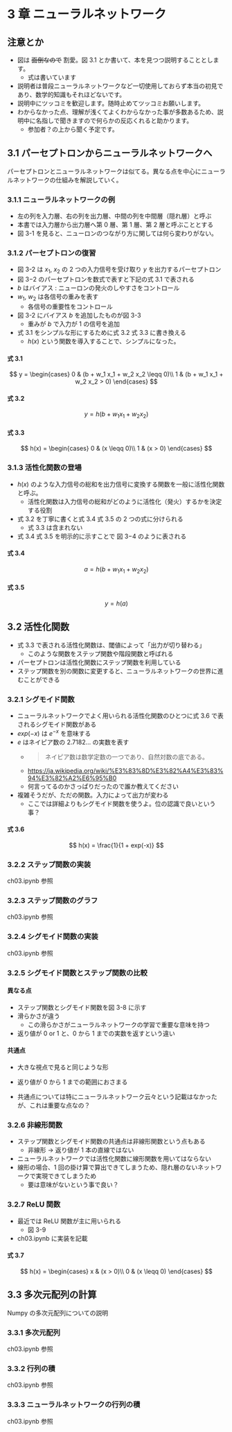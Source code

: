 # 3 章 ニューラルネットワーク

## 注意とか

- 図は ~~面倒なので~~ 割愛。図 3.1 とか書いて、本を見つつ説明することとします。
  - 式は書いています
- 説明者は普段ニューラルネットワークなど一切使用しておらず本当の初見であり、数学的知識もそれほどないです。
- 説明中にツッコミを歓迎します。随時止めてツッコミお願いします。
- わからなかった点、理解が浅くてよくわからなかった事が多数あるため、説明中に名指しで聞きますので何らかの反応くれると助かります。
  - 参加者？の上から聞く予定です。

## 3.1 パーセプトロンからニューラルネットワークへ

パーセプトロンとニューラルネットワークは似てる。異なる点を中心にニューラルネットワークの仕組みを解説していく。

### 3.1.1 ニューラルネットワークの例

- 左の列を入力層、右の列を出力層、中間の列を中間層（隠れ層）と呼ぶ
- 本書では入力層から出力層へ第 0 層、第 1 層、第 2 層と呼ぶこととする
- 図 3-1 を見ると、ニューロンのつながり方に関しては何ら変わりがない。

### 3.1.2 パーセプトロンの復習

- 図 3-2 は $x_1$, $x_2$ の 2 つの入力信号を受け取り $y$ を出力するパーセプトロン
- 図 3−2 のパーセプトロンを数式で表すと下記の式 3.1 で表される
- $b$ はバイアス : ニューロンの発火のしやすさをコントロール
- $w_1$, $w_2$ は各信号の重みを表す
  - 各信号の重要性をコントロール
- 図 3-2 にバイアス $b$ を追加したものが図 3-3
  - 重みが $b$ で入力が $1$ の信号を追加
- 式 3.1 をシンプルな形にするために式 3.2 式 3.3 に書き換える
  - $h(x)$ という関数を導入することで、シンプルになった。

#### 式 3.1

$$
y = \begin{cases}
0 & (b + w_1 x_1 + w_2 x_2 \leqq 0)\\
1 & (b + w_1 x_1 + w_2 x_2 > 0)
\end{cases}
$$

#### 式 3.2

$$
y = h(b + w_1 x_1 + w_2 x_2)
$$

#### 式 3.3

$$
h(x) = \begin{cases}
0 & (x \leqq 0)\\
1 & (x > 0)
\end{cases}
$$

### 3.1.3 活性化関数の登場

- $h(x)$ のような入力信号の総和を出力信号に変換する関数を一般に活性化関数と呼ぶ。
  - 活性化関数は入力信号の総和がどのように活性化（発火）するかを決定する役割
- 式 3.2 を丁寧に書くと式 3.4 式 3.5 の 2 つの式に分けられる
  - 式 3.3 は含まれない
- 式 3.4 式 3.5 を明示的に示すことで 図 3−4 のように表される

#### 式 3.4

$$
a = h(b + w_1 x_1 + w_2 x_2)
$$

#### 式 3.5

$$
y = h(a)
$$

## 3.2 活性化関数

- 式 3.3 で表される活性化関数は、閾値によって「出力が切り替わる」
  - このような関数をステップ関数や階段関数と呼ばれる
- パーセプトロンは活性化関数にステップ関数を利用している
- ステップ関数を別の関数に変更すると、ニューラルネットワークの世界に進むことができる

### 3.2.1 シグモイド関数

- ニューラルネットワークでよく用いられる活性化関数のひとつに式 3.6 で表されるシグモイド関数がある
- $exp(-x)$ は $e^{-x}$ を意味する
- $e$ はネイピア数の 2.7182... の実数を表す
  - > ネイピア数は数学定数の一つであり、自然対数の底である。
  - https://ja.wikipedia.org/wiki/%E3%83%8D%E3%82%A4%E3%83%94%E3%82%A2%E6%95%B0
  - 何言ってるのかさっぱりだったので誰か教えてください
- 複雑そうだが、ただの関数。入力によって出力が変わる
  - ここでは詳細よりもシグモイド関数を使うよ。位の認識で良いという事？

#### 式 3.6

$$
h(x) = \frac{1}{1 + exp(-x)}
$$

### 3.2.2 ステップ関数の実装

ch03.ipynb 参照

### 3.2.3 ステップ関数のグラフ

ch03.ipynb 参照

### 3.2.4 シグモイド関数の実装

ch03.ipynb 参照

### 3.2.5 シグモイド関数とステップ関数の比較

#### 異なる点

- ステップ関数とシグモイド関数を図 3-8 に示す
- 滑らかさが違う
  - この滑らかさがニューラルネットワークの学習で重要な意味を持つ
- 返り値が 0 or 1 と、0 から 1 までの実数を返すという違い

#### 共通点

- 大きな視点で見ると同じような形
- 返り値が 0 から 1 までの範囲におさまる

- 共通点については特にニューラルネットワーク云々という記載はなかったが、これは重要な点なの？

### 3.2.6 非線形関数

- ステップ関数とシグモイド関数の共通点は非線形関数という点もある
  - 非線形 -> 返り値が 1 本の直線ではない
- ニューラルネットワークでは活性化関数に線形関数を用いてはならない
- 線形の場合、1 回の掛け算で算出できてしまうため、隠れ層のないネットワークで実現できてしまうため
  - 要は意味がないという事で良い？

### 3.2.7 ReLU 関数

- 最近では ReLU 関数が主に用いられる
  - 図 3-9
- ch03.ipynb に実装を記載

#### 式 3.7

$$
h(x) = \begin{cases}
x & (x > 0)\\
0 & (x \leqq 0)
\end{cases}
$$

## 3.3 多次元配列の計算

Numpy の多次元配列についての説明

### 3.3.1 多次元配列

ch03.ipynb 参照

### 3.3.2 行列の積

ch03.ipynb 参照

### 3.3.3 ニューラルネットワークの行列の積

ch03.ipynb 参照
